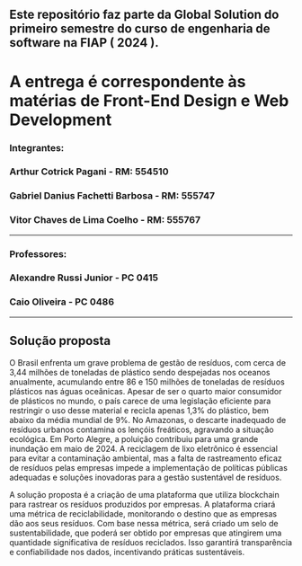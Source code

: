 ## Este repositório faz parte da Global Solution do primeiro semestre do curso de engenharia de software na FIAP ( 2024 ).

# A entrega é correspondente às matérias de Front-End Design e Web Development

### Integrantes:
### Arthur Cotrick Pagani - RM: 554510
### Gabriel Danius Fachetti Barbosa - RM: 555747
### Vitor Chaves de Lima Coelho - RM: 555767

***

### Professores:
### Alexandre Russi Junior - PC 0415
### Caio Oliveira - PC 0486

***

## Solução proposta

O Brasil enfrenta um grave problema de gestão de resíduos, com cerca de 3,44 milhões de toneladas de plástico sendo despejadas nos oceanos anualmente, acumulando entre 86 e 150 milhões de toneladas de resíduos plásticos nas águas oceânicas. Apesar de ser o quarto maior consumidor de plásticos no mundo, o país carece de uma legislação eficiente para restringir o uso desse material e recicla apenas 1,3% do plástico, bem abaixo da média mundial de 9%. No Amazonas, o descarte inadequado de resíduos urbanos contamina os lençóis freáticos, agravando a situação ecológica. Em Porto Alegre, a poluição contribuiu para uma grande inundação em maio de 2024. A reciclagem de lixo eletrônico é essencial para evitar a contaminação ambiental, mas a falta de rastreamento eficaz de resíduos pelas empresas impede a implementação de políticas públicas adequadas e soluções inovadoras para a gestão sustentável de resíduos.

A solução proposta é a criação de uma plataforma que utiliza blockchain para rastrear os resíduos produzidos por empresas. A plataforma criará uma métrica de reciclabilidade, monitorando o destino que as empresas dão aos seus resíduos. Com base nessa métrica, será criado um selo de sustentabilidade, que poderá ser obtido por empresas que atingirem uma quantidade significativa de resíduos reciclados. Isso garantirá transparência e confiabilidade nos dados, incentivando práticas sustentáveis.